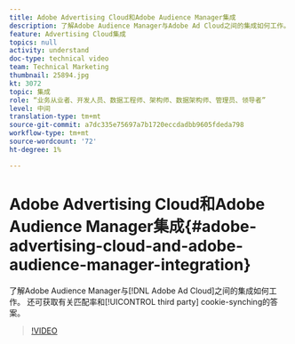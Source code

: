 ```yaml
---
title: Adobe Advertising Cloud和Adobe Audience Manager集成
description: 了解Adobe Audience Manager与Adobe Ad Cloud之间的集成如何工作。 还可获得有关匹配率和第三方Cookie同步的答案。
feature: Advertising Cloud集成
topics: null
activity: understand
doc-type: technical video
team: Technical Marketing
thumbnail: 25894.jpg
kt: 3072
topic: 集成
role: “业务从业者、开发人员、数据工程师、架构师、数据架构师、管理员、领导者”
level: 中间
translation-type: tm+mt
source-git-commit: a7dc335e75697a7b1720eccdadbb9605fdeda798
workflow-type: tm+mt
source-wordcount: '72'
ht-degree: 1%

---
```



# Adobe Advertising Cloud和Adobe Audience Manager集成{#adobe-advertising-cloud-and-adobe-audience-manager-integration}

了解Adobe Audience Manager与[!DNL Adobe Ad Cloud]之间的集成如何工作。 还可获取有关匹配率和[!UICONTROL third party] cookie-synching的答案。

>[!VIDEO](https://video.tv.adobe.com/v/25894/?quality=12)